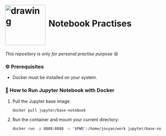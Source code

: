 # <div style="display:flex; align-items:center; gap:10px"><img src="https://jupyter.org/assets/homepage/main-logo.svg" alt="drawing" style="width:130px; padding-top: 10px"/><span>Notebook Practises</span></div>

*This repository is only for personal practise purpose* 😝

### ⚙️ Prerequisites

- Docker must be installed on your system.

### 🚀 How to Run Jupyter Notebook with Docker

1. Pull the Jupyter base image:

    ```bash
    docker pull jupyter/base-notebook
    ```

2. Run the container and mount your current directory:

    ```bash
    docker run -p 8888:8888 -v "$PWD":/home/jovyan/work jupyter/base-notebook
    ```
